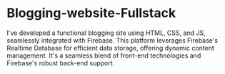 # Blogging-website-Fullstack
I've developed a functional blogging site using HTML, CSS, and JS, seamlessly integrated with Firebase. This platform leverages Firebase's Realtime Database for efficient data storage, offering dynamic content management. It's a seamless blend of front-end technologies and Firebase's robust back-end support.
